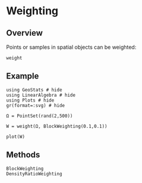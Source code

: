 # Weighting

## Overview

Points or samples in spatial objects can be weighted:

```@docs
weight
```

## Example

```@example
using GeoStats # hide
using LinearAlgebra # hide
using Plots # hide
gr(format=:svg) # hide

Ω = PointSet(rand(2,500))

W = weight(Ω, BlockWeighting(0.1,0.1))

plot(W)
```

## Methods

```@docs
BlockWeighting
DensityRatioWeighting
```
